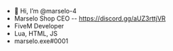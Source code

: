 - 👋 Hi, I’m @marselo-4
- Marselo Shop CEO -- https://discord.gg/aUZ3rttjVR
- FiveM Developer
- Lua, HTML, JS
- marselo.exe#0001
